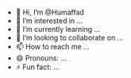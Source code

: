 - 👋 Hi, I’m @Humaffad
- 👀 I’m interested in ...
- 🌱 I’m currently learning ...
- 💞️ I’m looking to collaborate on ...
- 📫 How to reach me ...
- 😄 Pronouns: ...
- ⚡ Fun fact: ...

<!---
Humaffad/Humaffad is a ✨ special ✨ repository because its `README.md` (this file) appears on your GitHub profile.
You can click the Preview link to take a look at your changes.
--->
